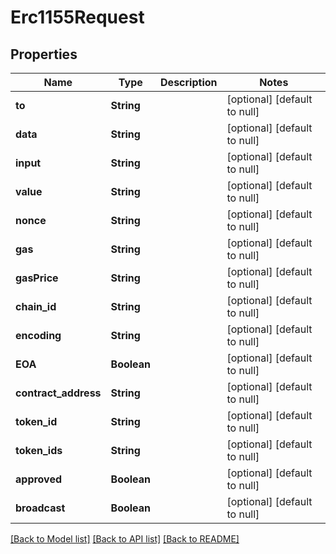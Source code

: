 # Erc1155Request
## Properties

| Name | Type | Description | Notes |
|------------ | ------------- | ------------- | -------------|
| **to** | **String** |  | [optional] [default to null] |
| **data** | **String** |  | [optional] [default to null] |
| **input** | **String** |  | [optional] [default to null] |
| **value** | **String** |  | [optional] [default to null] |
| **nonce** | **String** |  | [optional] [default to null] |
| **gas** | **String** |  | [optional] [default to null] |
| **gasPrice** | **String** |  | [optional] [default to null] |
| **chain\_id** | **String** |  | [optional] [default to null] |
| **encoding** | **String** |  | [optional] [default to null] |
| **EOA** | **Boolean** |  | [optional] [default to null] |
| **contract\_address** | **String** |  | [optional] [default to null] |
| **token\_id** | **String** |  | [optional] [default to null] |
| **token\_ids** | **String** |  | [optional] [default to null] |
| **approved** | **Boolean** |  | [optional] [default to null] |
| **broadcast** | **Boolean** |  | [optional] [default to null] |

[[Back to Model list]](../README.md#documentation-for-models) [[Back to API list]](../README.md#documentation-for-api-endpoints) [[Back to README]](../README.md)

